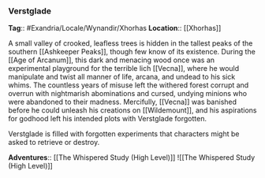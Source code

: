 ### Verstglade
**Tag**:: #Exandria/Locale/Wynandir/Xhorhas
**Location**:: [[Xhorhas]]

A small valley of crooked, leafless trees is hidden in the tallest peaks of the southern [[Ashkeeper Peaks]], though few know of its existence. During the [[Age of Arcanum]], this dark and menacing wood once was an experimental playground for the terrible lich [[Vecna]], where he would manipulate and twist all manner of life, arcana, and undead to his sick whims. The countless years of misuse left the withered forest corrupt and overrun with nightmarish abominations and cursed, undying minions who were abandoned to their madness. Mercifully, [[Vecna]] was banished before he could unleash his creations on [[Wildemount]], and his aspirations for godhood left his intended plots with Verstglade forgotten.

Verstglade is filled with forgotten experiments that characters might be asked to retrieve or destroy.

**Adventures**:: [[The Whispered Study (High Level)]]
![[The Whispered Study (High Level)]]